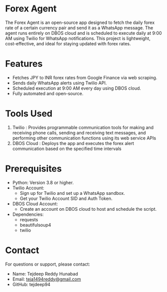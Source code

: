 # Forex Agent
The Forex Agent is an open-source app designed to fetch the daily forex rate of a certain currency pair and send it as a WhatsApp message. The agent runs entirely on DBOS cloud and is scheduled to execute daily at 9:00 AM using Twilio for WhatsApp notifications. This project is lightweight, cost-effective, and ideal for staying updated with forex rates.

# Features
* Fetches JPY to INR forex rates from Google Finance via web scraping.
* Sends daily WhatsApp alerts using Twilio API.
* Scheduled execution at 9:00 AM every day using DBOS cloud.
* Fully automated and open-source.
  
# Tools Used 
1) Twilio : Provides programmable communication tools for making and receiving phone calls, sending and receiving text messages, and performing other communication functions using its web service APIs
2) DBOS Cloud : Deploys the app and executes the forex alert communication based on the specified time intervals

# Prerequisites
- Python: Version 3.8 or higher.
- Twilio Account:
  - Sign up for Twilio and set up a WhatsApp sandbox.
  - Get your Twilio Account SID and Auth Token.
- DBOS Cloud Account:
  - Create an account on DBOS cloud to host and schedule the script.
- Dependencies:
  - requests
  - beautifulsoup4
  - twilio
 
# Contact
For questions or support, please contact:
- Name: Tejdeep Reddy Hunabad
- Email: teja1494reddy@gmail.com
- GitHub: tejdeep94

